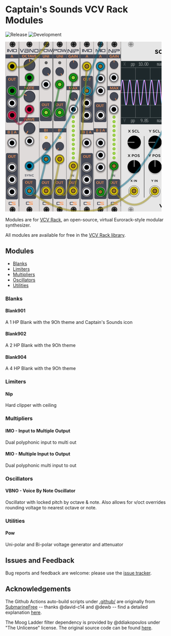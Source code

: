 # Captain's Sounds VCV Rack Modules

![Release](https://github.com/captainssounds/vcv-CaptainsSounds/workflows/Release/badge.svg) ![Development](https://github.com/captainssounds/vcv-CaptainsSounds/workflows/Development/badge.svg?branch=master)

![screeshot](./images/vcv523.png)

Modules are for [VCV Rack](https://vcvrack.com), an open-source, virtual Eurorack-style modular synthesizer.

All modules are available for free in the [VCV Rack library](https://captainssounds.com/vcv).

## Modules

- [Blanks](#blanks)
- [Limiters](#limiters)
- [Multipliers](#mults)
- [Oscillators](#osc)
- [Utilities](#utils)

### <a name="blanks"></a> Blanks 

#### Blank901
A 1 HP Blank with the 9Oh theme and Captain's Sounds icon

#### Blank902
A 2 HP Blank with the 9Oh theme

#### Blank904
A 4 HP Blank with the 9Oh theme


### <a name="mults"></a> Limiters

#### Nip
Hard clipper with ceiling


### <a name="mults"></a> Multipliers 

#### IMO - Input to Multiple Output
Dual polyphonic input to multi out

#### MIO - Multiple Input to Output
Dual polyphonic multi input to out


### <a name="osc"></a> Oscillators

#### VBNO - Voice By Note Oscillator
Oscillator with locked pitch by octave & note. Also allows for v/oct overrides rounding voltage to nearest octave or note.


### <a name="utils"></a> Utilities

#### Pow
Uni-polar and Bi-polar voltage generator and attenuator


## Issues and Feedback

Bug reports and feedback are welcome: please use the [issue tracker](https://github.com/mikeallisonJS/vcv-CaptainsSounds/issues).


## Acknowledgements

The Github Actions auto-build scripts under [.github/](.github) are originally from [SubmarineFree](https://github.com/david-c14/SubmarineFree) -- thanks @david-c14 and @dewb -- find a detailed explanation [here](https://github.com/david-c14/SubmarineFree/wiki/Cross-compiling-using-github-actions).

The Moog Ladder filter dependency is provided by @ddiakopoulos under "The Unlicense" license. The original source code can be found [here](https://github.com/ddiakopoulos/MoogLadders).